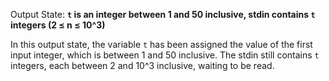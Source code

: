 Output State: **`t` is an integer between 1 and 50 inclusive, stdin contains `t` integers (2 ≤ n ≤ 10^3)**

In this output state, the variable `t` has been assigned the value of the first input integer, which is between 1 and 50 inclusive. The stdin still contains `t` integers, each between 2 and 10^3 inclusive, waiting to be read.